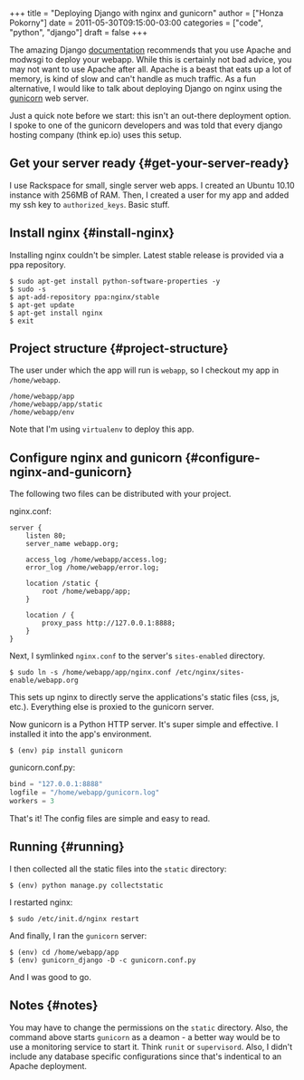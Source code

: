 +++
title = "Deploying Django with nginx and gunicorn"
author = ["Honza Pokorny"]
date = 2011-05-30T09:15:00-03:00
categories = ["code", "python", "django"]
draft = false
+++

The amazing Django [documentation](https://docs.djangoproject.com/en/1.3/howto/deployment/modwsgi/) recommends that you use Apache and modwsgi
to deploy your webapp. While this is certainly not bad advice, you may not want
to use Apache after all. Apache is a beast that eats up a lot of memory, is
kind of slow and can't handle as much traffic. As a fun alternative, I would
like to talk about deploying Django on nginx using the [gunicorn](http://gunicorn.org/) web server.

Just a quick note before we start: this isn't an out-there deployment option. I
spoke to one of the gunicorn developers and was told that every django hosting
company (think ep.io) uses this setup.

## Get your server ready {#get-your-server-ready}

I use Rackspace for small, single server web apps. I created an Ubuntu 10.10
instance with 256MB of RAM. Then, I created a user for my app and added my ssh
key to `authorized_keys`. Basic stuff.

## Install nginx {#install-nginx}

Installing nginx couldn't be simpler. Latest stable release is provided via a
ppa repository.

```console
$ sudo apt-get install python-software-properties -y
$ sudo -s
$ apt-add-repository ppa:nginx/stable
$ apt-get update
$ apt-get install nginx
$ exit
```

## Project structure {#project-structure}

The user under which the app will run is `webapp`, so I checkout my app in
`/home/webapp`.

```console
/home/webapp/app
/home/webapp/app/static
/home/webapp/env
```

Note that I'm using `virtualenv` to deploy this app.

## Configure nginx and gunicorn {#configure-nginx-and-gunicorn}

The following two files can be distributed with your project.

nginx.conf:

```console
server {
    listen 80;
    server_name webapp.org;

    access_log /home/webapp/access.log;
    error_log /home/webapp/error.log;

    location /static {
        root /home/webapp/app;
    }

    location / {
        proxy_pass http://127.0.0.1:8888;
    }
}
```

Next, I symlinked `nginx.conf` to the server's `sites-enabled` directory.

```console
$ sudo ln -s /home/webapp/app/nginx.conf /etc/nginx/sites-enable/webapp.org
```

This sets up nginx to directly serve the applications's static files (css, js,
etc.). Everything else is proxied to the gunicorn server.

Now gunicorn is a Python HTTP server. It's super simple and effective. I
installed it into the app's environment.

```console
$ (env) pip install gunicorn
```

gunicorn.conf.py:

```python
bind = "127.0.0.1:8888"
logfile = "/home/webapp/gunicorn.log"
workers = 3
```

That's it! The config files are simple and easy to read.

## Running {#running}

I then collected all the static files into the `static` directory:

```console
$ (env) python manage.py collectstatic
```

I restarted nginx:

```console
$ sudo /etc/init.d/nginx restart
```

And finally, I ran the `gunicorn` server:

```console
$ (env) cd /home/webapp/app
$ (env) gunicorn_django -D -c gunicorn.conf.py
```

And I was good to go.

## Notes {#notes}

You may have to change the permissions on the `static` directory. Also, the
command above starts `gunicorn` as a deamon - a better way would be to use a
monitoring service to start it. Think `runit` or `supervisord`. Also, I
didn't include any database specific configurations since that's indentical to
an Apache deployment.

